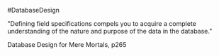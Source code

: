 #DatabaseDesign

"Defining field specifications compels you to acquire a complete understanding of the nature and purpose of the data in the database."

Database Design for Mere Mortals, p265
